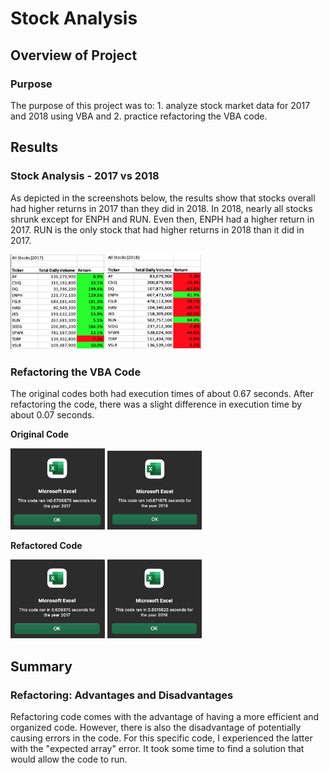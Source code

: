 # Stock Analysis

## Overview of Project

### Purpose
The purpose of this project was to:
    1. analyze stock market data for 2017 and 2018 using VBA and 
    2. practice refactoring the VBA code.

## Results

### Stock Analysis - 2017 vs 2018
As depicted in the screenshots below, the results show that stocks overall had higher returns in 2017 than they did in 2018. In 2018, nearly all stocks shrunk except for ENPH and RUN. Even then, ENPH had a higher return in 2017. RUN is the only stock that had higher returns in 2018 than it did in 2017.

<img src="Resources/Results_2017.png" width=30% height =30% halign=center>  <img src="Resources/Results_2018.png" width=30% height =30% halign=center> 

### Refactoring the VBA Code
The original codes both had execution times of about 0.67 seconds. After refactoring the code, there was a slight difference in execution time by about 0.07 seconds.

<b>Original Code</b>

<img src="Resources/VBA_Original_2017.png" width=30% height =30%>  <img src="Resources/VBA_Original_2018.png" width=30% height =30% halign=center>

<b>Refactored Code</b>

<img src="Resources/VBA_Challenge_2017.png" width=30% height =30%>  <img src="Resources/VBA_Challenge_2018.png" width=30% height =30% halign=center>

## Summary

### Refactoring: Advantages and Disadvantages
Refactoring code comes with the advantage of having a more efficient and organized code. However, there is also the disadvantage of potentially causing errors in the code. For this specific code, I experienced the latter with the "expected array" error. It took some time to find a solution that would allow the code to run.